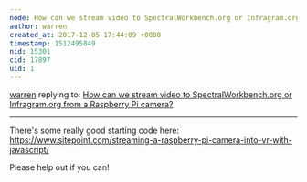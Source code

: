 ```yaml
---
node: How can we stream video to SpectralWorkbench.org or Infragram.org from a Raspberry Pi camera?
author: warren
created_at: 2017-12-05 17:44:09 +0000
timestamp: 1512495849
nid: 15301
cid: 17897
uid: 1
---
```




[warren](../profile/warren) replying to: [How can we stream video to SpectralWorkbench.org or Infragram.org from a Raspberry Pi camera?](../notes/warren/12-05-2017/how-can-we-stream-video-to-spectralworkbench-org-or-infragram-org-from-a-raspberry-pi-camera)

----
There's some really good starting code here: https://www.sitepoint.com/streaming-a-raspberry-pi-camera-into-vr-with-javascript/

Please help out if you can!